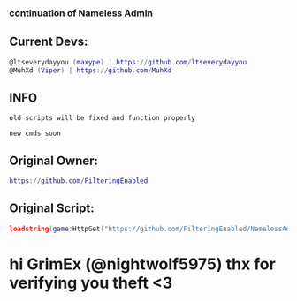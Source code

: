 ### continuation of Nameless Admin

## Current Devs:
```lua
@ltseverydayyou (maxype) | https://github.com/ltseverydayyou
@MuhXd (Viper) | https://github.com/MuhXd
```


## INFO
```
old scripts will be fixed and function properly
```
```
new cmds soon
```


## Original Owner: 
```lua
https://github.com/FilteringEnabled
```

## Original Script: 
```lua
loadstring(game:HttpGet("https://github.com/FilteringEnabled/NamelessAdmin/blob/main/Source?raw=true"))()
```


# hi GrimEx (@nightwolf5975) thx for verifying you theft <3
